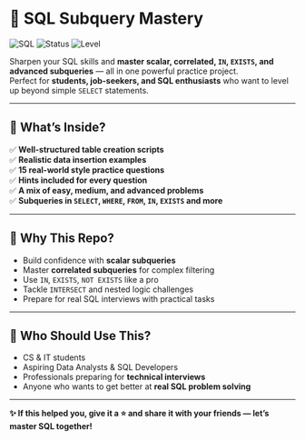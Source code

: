 # 🚀 SQL Subquery Mastery

![SQL](https://img.shields.io/badge/SQL-Advanced-blue)
![Status](https://img.shields.io/badge/Practice-Ready-brightgreen)
![Level](https://img.shields.io/badge/Difficulty-Easy--to--Advanced-yellow)

Sharpen your SQL skills and **master scalar, correlated, `IN`, `EXISTS`, and advanced subqueries** — all in one powerful practice project.  
Perfect for **students, job-seekers, and SQL enthusiasts** who want to level up beyond simple `SELECT` statements.

---

## 📂 What’s Inside?

✅ **Well-structured table creation scripts**  
✅ **Realistic data insertion examples**  
✅ **15 real-world style practice questions**  
✅ **Hints included for every question**  
✅ **A mix of easy, medium, and advanced problems**  
✅ **Subqueries in `SELECT`, `WHERE`, `FROM`, `IN`, `EXISTS` and more**

---

## 🎯 Why This Repo?

- Build confidence with **scalar subqueries**
- Master **correlated subqueries** for complex filtering
- Use `IN`, `EXISTS`, `NOT EXISTS` like a pro
- Tackle `INTERSECT` and nested logic challenges
- Prepare for real SQL interviews with practical tasks

---

## 👥 Who Should Use This?

- CS & IT students  
- Aspiring Data Analysts & SQL Developers  
- Professionals preparing for **technical interviews**  
- Anyone who wants to get better at **real SQL problem solving**

---

**✨ If this helped you, give it a ⭐ and share it with your friends — let’s master SQL together!**
